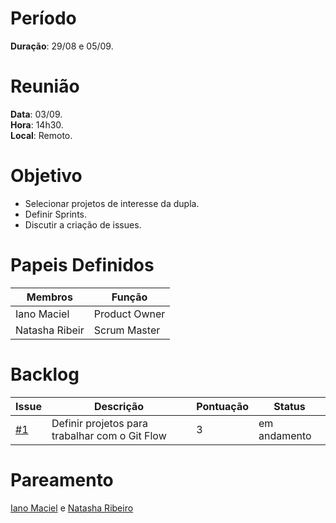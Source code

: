 # Período 
**Duração**: 29/08 e 05/09.

# Reunião 
**Data**: 03/09. <br/>
**Hora**: 14h30. <br/>
**Local**: Remoto.

# Objetivo
- Selecionar projetos de interesse da dupla.
- Definir Sprints.
- Discutir a criação de issues.

# Papeis Definidos 
| Membros | Função | 
|---------|--------|
| Iano Maciel | Product Owner |
| Natasha Ribeir | Scrum Master |

# Backlog
| Issue | Descrição | Pontuação | Status |
|-------|-----------|-----------|--------|
| [#1](https://github.com/IanoMaciel/SUPER-GCS/issues/1) | Definir projetos para trabalhar com o Git Flow | 3 | em andamento |

# Pareamento

[Iano Maciel](https://github.com/IanoMaciel) e [Natasha Ribeiro](https://github.com/natasharhayane)

